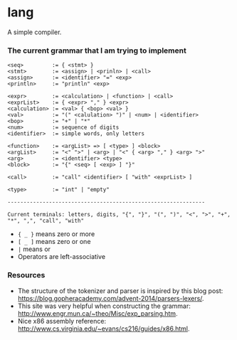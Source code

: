 # lang
A simple compiler.

### The current grammar that I am trying to implement
```
<seq>         := { <stmt> }
<stmt>        := <assign> | <prinln> | <call>
<assign>      := <identifier> "=" <exp>
<println>     := "println" <exp>

<expr>        := <calculation> | <function> | <call>
<exprList>    := { <expr> "," } <expr>
<calculation> := <val> { <bop> <val> }
<val>         := "(" <calulation> ")" | <num> | <identifier>
<bop>         := "+" | "*"
<num>         := sequence of digits
<identifier>  := simple words, only letters

<function>    := <argList> => [ <type> ] <block>
<argList>     := "<" ">" | <arg> | "<" { <arg> "," } <arg> ">"
<arg>         := <identifier> <type>
<block>       := "{" <seq> [ <exp> ] "}"

<call>        := "call" <identifier> [ "with" <exprList> ]

<type>        := "int" | "empty"

--------------------------------------------------------------

Current terminals: letters, digits, "{", "}", "(", ")", "<", ">", "+", "*", ",", "call", "with"
```

- `{ _ }` means zero or more
- `[ _ ]` means zero or one
- `|` means or  
- Operators are left-associative

### Resources
- The structure of the tokenizer and parser is inspired by this blog post: https://blog.gopheracademy.com/advent-2014/parsers-lexers/.
- This site was very helpful when constructing the grammar: http://www.engr.mun.ca/~theo/Misc/exp_parsing.htm.
- Nice x86 assembly reference: http://www.cs.virginia.edu/~evans/cs216/guides/x86.html.
